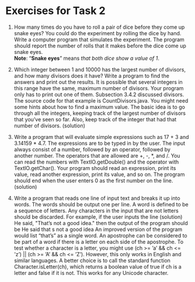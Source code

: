 # Exercises for Task 2

1. How many times do you have to roll a pair of dice before they come up snake eyes? You could do the experiment by rolling the dice by hand. Write a computer program that simulates the experiment. The program should report the number of rolls that it makes before the dice come up snake eyes.  
**Note**: “**Snake eyes**” means *that both dice show a value of 1*.

2. Which integer between 1 and 10000 has the largest number of divisors, and how many
divisors does it have? Write a program to find the answers and print out the results. It is
possible that several integers in this range have the same, maximum number of divisors.
Your program only has to print out one of them. Subsection 3.4.2 discussed divisors. The
source code for that example is CountDivisors.java.
You might need some hints about how to find a maximum value. The basic idea is
to go through all the integers, keeping track of the largest number of divisors that you’ve
seen so far. Also, keep track of the integer that had that number of divisors. (solution)
3. Write a program that will evaluate simple expressions such as 17 + 3 and 3.14159 * 4.7.
The expressions are to be typed in by the user. The input always consist of a number,
followed by an operator, followed by another number. The operators that are allowed are
+, -, *, and /. You can read the numbers with TextIO.getDouble() and the operator
with TextIO.getChar(). Your program should read an expression, print its value, read
another expression, print its value, and so on. The program should end when the user
enters 0 as the first number on the line. (solution)
4. Write a program that reads one line of input text and breaks it up into words. The
words should be output one per line. A word is defined to be a sequence of letters. Any
characters in the input that are not letters should be discarded. For example, if the user
inputs the line (solution)
He said, "That’s not a good idea."
then the output of the program should be
He
said
that
s
not
a
good
idea
An improved version of the program would list “that’s” as a single word. An apostrophe
can be considered to be part of a word if there is a letter on each side of the apostrophe.
To test whether a character is a letter, you might use (ch >= ’a’ && ch <= ’z’) ||
(ch >= ’A’ && ch <= ’Z’). However, this only works in English and similar languages.
A better choice is to call the standard function Character.isLetter(ch), which returns
a boolean value of true if ch is a letter and false if it is not. This works for any Unicode
character.